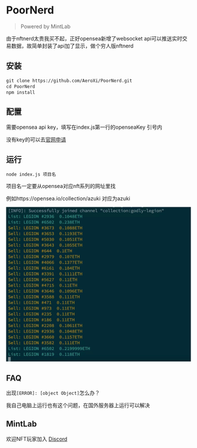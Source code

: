 # PoorNerd
>Powered by MintLab

由于nftnerd太贵我买不起，正好opensea新增了websocket api可以推送实时交易数据，故简单封装了api加了显示，做个穷人版nftnerd
## 安装
```
git clone https://github.com/AeroXi/PoorNerd.git
cd PoorNerd
npm install
```

## 配置
需要opensea api key，填写在index.js第一行的openseaKey 引号内

没有key的可以去[官网申请](https://docs.opensea.io/reference/request-an-api-key) 

## 运行
`node index.js 项目名`

项目名一定要从opensea对应nft系列的网址里找

例如https://opensea.io/collection/azuki 对应为azuki

![screenshot](screenshot.jpeg)

## FAQ
出现`[ERROR]: [object Object]`怎么办？

我自己电脑上运行也有这个问题，在国外服务器上运行可以解决

## MintLab
欢迎NFT玩家加入 [Discord](https://discord.gg/UksW2qNG)
